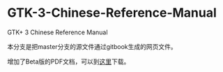 GTK-3-Chinese-Reference-Manual
==============================

GTK+ 3 Chinese Reference Manual

本分支是把master分支的源文件通过gitbook生成的网页文件。

增加了Beta版的PDF文档，可以到[这里](https://github.com/ZhengMingpei/GTK-3-Chinese-Reference-Manual/blob/gh-pages/content/Beta1-GTK-3-Chinese-Reference-Manual.pdf)下载。

